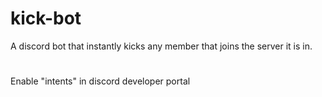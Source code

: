 # kick-bot
A discord bot that instantly kicks any member that joins the server it is in.
# 
Enable "intents" in discord developer portal
